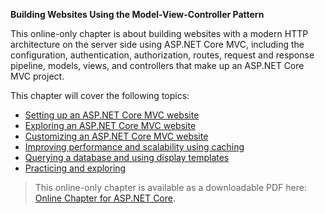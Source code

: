 **Building Websites Using the Model-View-Controller Pattern**

This online-only chapter is about building websites with a modern HTTP architecture on the server side using ASP.NET Core MVC, including the configuration, authentication, authorization, routes, request and response pipeline, models, views, and controllers that make up an ASP.NET Core MVC project.

This chapter will cover the following topics:

- [Setting up an ASP.NET Core MVC website](aspnetcoremvc-01.md)
- [Exploring an ASP.NET Core MVC website](aspnetcoremvc-02.md)
- [Customizing an ASP.NET Core MVC website](aspnetcoremvc-03.md)
- [Improving performance and scalability using caching](aspnetcoremvc-04.md)
- [Querying a database and using display templates](aspnetcoremvc-05.md)
- [Practicing and exploring](aspnetcoremvc-06.md)

> This online-only chapter is available as a downloadable PDF here: [Online Chapter for ASP.NET Core](B19586_Online_Chapter.pdf).
